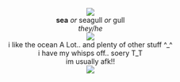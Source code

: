 <p align="center">
 <img src="https://cdn.discordapp.com/attachments/640704471042883654/992973750385508382/anchor_line2.gif"><br>
 <b>sea</b> <i>or</i> seagull <i>or</i> gull<br>
 <i>they/he</i><br>
 <img src="https://cdn.discordapp.com/attachments/640704471042883654/992971380289196143/swimd.gif"><br>
 i like the ocean A Lot.. and plenty of other stuff ^_^<br>
 i have my whisps off.. soery T_T<br>
 im usually afk!!<br>
 <img src="https://cdn.discordapp.com/attachments/640704471042883654/992973750385508382/anchor_line2.gif">
</p>
